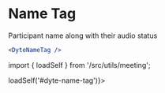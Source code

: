 # Name Tag

Participant name along with their audio status

```jsx
<DyteNameTag />
```

import { loadSelf } from '/src/utils/meeting';

<div class="ui-preview space-x-6" ref={() => loadSelf('#dyte-name-tag')}>
    <dyte-name-tag size="sm" id='dyte-name-tag' />
</div>
